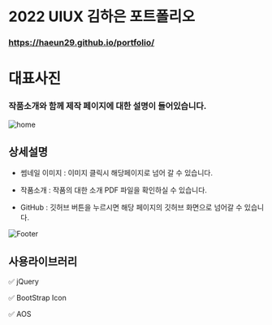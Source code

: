 # 2022 UIUX 김하은 포트폴리오 

### https://haeun29.github.io/portfolio/


# 대표사진 

### 작품소개와 함께 제작 페이지에 대한 설명이 들어있습니다.

![home](https://user-images.githubusercontent.com/105402303/188371268-8751e98f-d129-4d6d-a3ef-c96d70c19e82.jpg)


## 상세설명

- 썸네일 이미지 : 이미지 클릭시 해당페이지로 넘어 갈 수 있습니다.

- 작품소개 :  작품의 대한 소개 PDF 파일을 확인하실 수 있습니다. 

- GitHub : 깃허브 버튼을 누르시면 해당 페이지의 깃허브 화면으로 넘어갈 수 있습니다.


![Footer](https://capsule-render.vercel.app/api?type=waving&color=auto&height=200&section=footer)

## 사용라이브러리

✅ jQuery

✅ BootStrap Icon

✅ AOS
